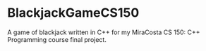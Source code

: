 # BlackjackGameCS150
A game of blackjack written in C++ for my MiraCosta CS 150: C++ Programming course final project.

